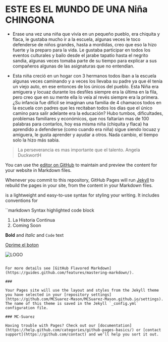 # ESTE ES EL MUNDO DE UNA Niña CHINGONA

* Erase una vez una niña que vivía en un pequeño pueblo, era chiquita y flaca, le gustaba mucho ir a la escuela, algunas veces le toco defenderse de niños grandes, hasta a mordidas, creo que eso la hizo fuerte y la preparo para la vida. Le gustaba participar en todos los eventos culturales y bailo desde el jarabe tapatío hasta el negrito sandia, algunas veces tomaba parte de su tiempo para explicar a sus compañeros algunas de las asignaturas que no entendían. 


* Esta niña creció en un hogar con 3 hermanos todos iban a la escuela algunas veces caminando y a veces los llevaba su padre ya que él tenía un viejo auto, en ese entonces de los únicos del pueblo.  Esta Niña era amiguera y locuaz durante los desfiles siempre era la última en la fila, pero creo que en su mente ella lo veía al revés siempre era la primera.  ¿Su infancia fue difícil se imaginan una familia de 4 chamacos todos en la escuela con padres que les recitaban todos los días que el único camino para salir adelante era la educación? Hubo tumbos, dificultades, problemas familiares y económicos, que nos faltarían mas de 100 palabras para contarlos, hoy esa misma niña (chiquita y flaca) ha aprendido a defenderse (como cuando era niña) sigue siendo locuaz y amiguera, le gusta aprender y ayudar a otros. Nada cambio, el tiempo solo la hizo más sabia.

> La perseverancia es mas importante que el talento. Angela DuckwortH


You can use the [editor on GitHub](https://github.com/MCSuarez-Mason/MCSuarez-Mason.github.io/edit/master/README.md) to maintain and preview the content for your website in Markdown files.

Whenever you commit to this repository, GitHub Pages will run [Jekyll](https://jekyllrb.com/) to rebuild the pages in your site, from the content in your Markdown files.


 is a lightweight and easy-to-use syntax for styling your writing. It includes conventions for

``markdown
Syntax highlighted code block


1. La Historia Continua
2. Coming Soon

**Bold** and _Italic_ and `Code` text

[Oprime el boton](https://mcsuarez-mason.github.io/) 

![LOGO](https://octodex.github.com/images/octocat-de-los-muertos.jpg)
```

For more details see [GitHub Flavored Markdown](https://guides.github.com/features/mastering-markdown/).

### 

Your Pages site will use the layout and styles from the Jekyll theme you have selected in your [repository settings](https://github.com/MCSuarez-Mason/MCSuarez-Mason.github.io/settings). The name of this theme is saved in the Jekyll `_config.yml` configuration file.

### MC-Suarez

Having trouble with Pages? Check out our [documentation](https://help.github.com/categories/github-pages-basics/) or [contact support](https://github.com/contact) and we’ll help you sort it out.
